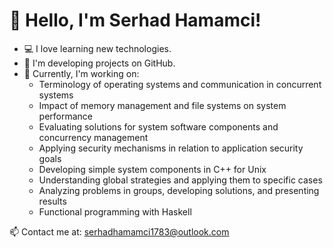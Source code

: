 # 👋 Hello, I'm Serhad Hamamci!  

- 💻 I love learning new technologies.  
- 🚀 I'm developing projects on GitHub.  
- 🌱 Currently, I'm working on:  
  - Terminology of operating systems and communication in concurrent systems  
  - Impact of memory management and file systems on system performance  
  - Evaluating solutions for system software components and concurrency management  
  - Applying security mechanisms in relation to application security goals  
  - Developing simple system components in C++ for Unix  
  - Understanding global strategies and applying them to specific cases  
  - Analyzing problems in groups, developing solutions, and presenting results  
  - Functional programming with Haskell  

📫 Contact me at: serhadhamamci1783@outlook.com  
